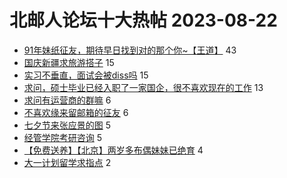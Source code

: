# 北邮人论坛十大热帖 2023-08-22

- [91年妹纸征友，期待早日找到对的那个你~【王道】](https://bbs.byr.cn/article/Friends/2043959) 43
- [国庆新疆求旅游搭子](https://bbs.byr.cn/article/Xinjiang/168091) 15
- [实习不垂直，面试会被diss吗](https://bbs.byr.cn/article/Job/2195301) 15
- [求问，硕士毕业已经入职了一家国企，很不喜欢现在的工作](https://bbs.byr.cn/article/WorkLife/1203841) 13
- [求问有运营商的群嘛](https://bbs.byr.cn/article/Talking/6398848) 6
- [不喜欢缘来留邮箱的征友](https://bbs.byr.cn/article/Feeling/3203194) 6
- [七夕节来张应景的图](https://bbs.byr.cn/article/Picture/3347924) 5
- [经管学院考研咨询](https://bbs.byr.cn/article/AimGraduate/1226077) 5
- [【免费送养】【北京】两岁多布偶妹妹已绝育](https://bbs.byr.cn/article/Pet/157143) 4
- [大一计划留学求指点](https://bbs.byr.cn/article/GoAbroad/393087) 2



